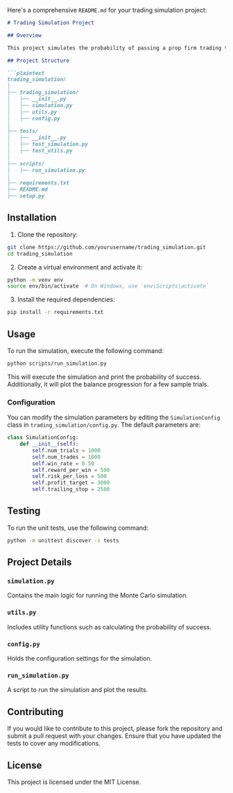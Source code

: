 Here's a comprehensive `README.md` for your trading simulation project:

```markdown
# Trading Simulation Project

## Overview

This project simulates the probability of passing a prop firm trading test with trailing stops and profit targets using a Monte Carlo simulation. The simulation analyzes scenarios under a 1:1 risk/reward ratio and a 50% win rate, aiming to determine the likelihood of achieving the profit target within 1,000 trading attempts.

## Project Structure

```plaintext
trading_simulation/
│
├── trading_simulation/
│   ├── __init__.py
│   ├── simulation.py
│   ├── utils.py
│   ├── config.py
│
├── tests/
│   ├── __init__.py
│   ├── test_simulation.py
│   ├── test_utils.py
│
├── scripts/
│   ├── run_simulation.py
│
├── requirements.txt
├── README.md
├── setup.py
```

## Installation

1. Clone the repository:

```bash
git clone https://github.com/yourusername/trading_simulation.git
cd trading_simulation
```

2. Create a virtual environment and activate it:

```bash
python -m venv env
source env/bin/activate  # On Windows, use `env\Scripts\activate`
```

3. Install the required dependencies:

```bash
pip install -r requirements.txt
```

## Usage

To run the simulation, execute the following command:

```bash
python scripts/run_simulation.py
```

This will execute the simulation and print the probability of success. Additionally, it will plot the balance progression for a few sample trials.

### Configuration

You can modify the simulation parameters by editing the `SimulationConfig` class in `trading_simulation/config.py`. The default parameters are:

```python
class SimulationConfig:
    def __init__(self):
        self.num_trials = 1000
        self.num_trades = 1000
        self.win_rate = 0.50
        self.reward_per_win = 500
        self.risk_per_loss = 500
        self.profit_target = 3000
        self.trailing_stop = 2500
```

## Testing

To run the unit tests, use the following command:

```bash
python -m unittest discover -s tests
```

## Project Details

### `simulation.py`

Contains the main logic for running the Monte Carlo simulation.

### `utils.py`

Includes utility functions such as calculating the probability of success.

### `config.py`

Holds the configuration settings for the simulation.

### `run_simulation.py`

A script to run the simulation and plot the results.

## Contributing

If you would like to contribute to this project, please fork the repository and submit a pull request with your changes. Ensure that you have updated the tests to cover any modifications.

## License

This project is licensed under the MIT License.
